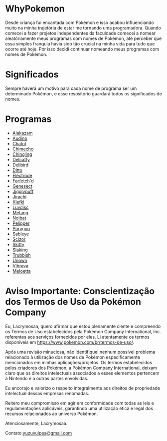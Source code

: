 # WhyPokemon
Desde criança fui encantada com Pokémon e isso acabou influenciando muito na minha trajetória de estar me tornando uma programadora. Quando comecei a fazer projetos independentes da faculdade comecei a nomear aleatóriamente meus programas com nomes de Pokémon, até perceber que essa simples franquia havia sido tão crucial na minha vida para tudo que ocorre até hoje. Por isso decidi continuar nomeando meus programas com nomes de Pokémon.



# Significados
Sempre haverá um motivo para cada nome de programa ser um determinado Pokémon, e esse resositório guardará todos os significados de nomes.

# Programas
- [Alakazam](https://github.com/Lacrymosaa/WhyPokemon/blob/main/Alakazam.txt)
- [Audino](https://github.com/Lacrymosaa/WhyPokemon/blob/main/Audino.txt)
- [Chatot](https://github.com/Lacrymosaa/WhyPokemon/blob/main/Chatot.txt)
- [Chimecho](https://github.com/Lacrymosaa/WhyPokemon/blob/main/Chimecho.txt)
- [Chingling](https://github.com/Lacrymosaa/WhyPokemon/blob/main/Chingling.txt)
- [Delcatty](https://github.com/Lacrymosaa/WhyPokemon/blob/main/Delcatty.txt)
- [Delibird](https://github.com/Lacrymosaa/WhyPokemon/blob/main/Delibird.txt)
- [Ditto](https://github.com/Lacrymosaa/WhyPokemon/blob/main/Ditto.txt)
- [Electrode](https://github.com/Lacrymosaa/WhyPokemon/blob/main/Electrode.txt)
- [Farfetch'd](https://github.com/Lacrymosaa/WhyPokemon/blob/main/Farfetch'd.txt)
- [Genesect](https://github.com/Lacrymosaa/WhyPokemon/blob/main/Genesect.txt)
- [Jigglypuff](https://github.com/Lacrymosaa/WhyPokemon/blob/main/Jigglypuff.txt)
- [Jirachi](https://github.com/Lacrymosaa/WhyPokemon/blob/main/Jirachi.txt)
- [Klefki](https://github.com/Lacrymosaa/WhyPokemon/blob/main/Klefki.txt)
- [Luvdisc](https://github.com/Lacrymosaa/WhyPokemon/blob/main/Luvdisc.txt)
- [Metang](https://github.com/Lacrymosaa/WhyPokemon/blob/main/Metang.txt)
- [Noibat](https://github.com/Lacrymosaa/WhyPokemon/blob/main/Noibat.txt)
- [Pelipper](https://github.com/Lacrymosaa/WhyPokemon/blob/main/Pelipper.txt)
- [Porygon](https://github.com/Lacrymosaa/WhyPokemon/blob/main/Porygon.txt)
- [Sableye](https://github.com/Lacrymosaa/WhyPokemon/blob/main/Sableye.txt)
- [Scizor](https://github.com/Lacrymosaa/WhyPokemon/blob/main/Scizor.txt)
- [Skitty](https://github.com/Lacrymosaa/WhyPokemon/blob/main/Skitty.txt)
- [Slaking](https://github.com/Lacrymosaa/WhyPokemon/blob/main/Slaking.txt)
- [Trubbish](https://github.com/Lacrymosaa/WhyPokemon/blob/main/Trubbish.txt)
- [Unown](https://github.com/Lacrymosaa/WhyPokemon/blob/main/Unown.txt)
- [Vibrava](https://github.com/Lacrymosaa/WhyPokemon/blob/main/Vibrava.txt)
- [Meloetta](https://github.com/Lacrymosaa/WhyPokemon/blob/main/Meloetta.txt)

# Aviso Importante: Conscientização dos Termos de Uso da Pokémon Company

Eu, Lacrymosaa, quero afirmar que estou plenamente ciente e compreendo os Termos de Uso estabelecidos pela Pokémon Company International, Inc. referentes aos serviços fornecidos por eles. Li atentamente os termos disponíveis em https://www.pokemon.com/br/termos-de-uso/.

Após uma revisão minuciosa, não identifiquei nenhum possível problema relacionado à utilização dos nomes de Pokémon especificamente mencionados em minhas aplicações/projetos. Os termos estabelecidos pelos criadores dos Pokémon, a Pokémon Company International, deixam claro que os direitos intelectuais associados a esses elementos pertencem à Nintendo e a outras partes envolvidas.

Eu encorajo e valorizo o respeito integralmente aos direitos de propriedade intelectual dessas empresas renomadas.

Reitero meu compromisso em agir em conformidade com todas as leis e regulamentações aplicáveis, garantindo uma utilização ética e legal dos recursos relacionados ao universo Pokémon.

Atenciosamente,
  Lacrymosaa.

Contato:yuzuvulpes@gmail.com


